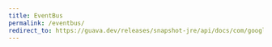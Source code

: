 ```yaml
---
title: EventBus
permalink: /eventbus/
redirect_to: https://guava.dev/releases/snapshot-jre/api/docs/com/google/common/eventbus/EventBus.html
---
```

